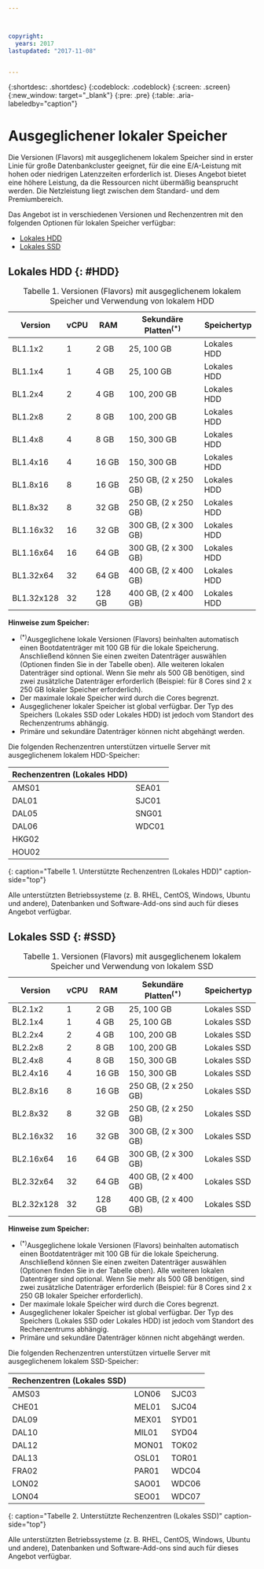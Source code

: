 ```yaml
---



copyright:
  years: 2017
lastupdated: "2017-11-08"


---
```


{:shortdesc: .shortdesc}
{:codeblock: .codeblock}
{:screen: .screen}
{:new_window: target="_blank"}
{:pre: .pre}
{:table: .aria-labeledby="caption"}

# Ausgeglichener lokaler Speicher
Die Versionen (Flavors) mit ausgeglichenem lokalem Speicher sind in erster Linie für große Datenbankcluster geeignet, für die eine E/A-Leistung mit hohen oder niedrigen Latenzzeiten erforderlich ist. Dieses Angebot bietet eine höhere Leistung, da die Ressourcen nicht übermäßig beansprucht werden. Die Netzleistung liegt zwischen dem Standard- und dem Premiumbereich.

Das Angebot ist in verschiedenen Versionen und Rechenzentren mit den folgenden Optionen für lokalen Speicher verfügbar:

* [Lokales HDD](vsi_public_balanced_local.html#HDD)
* [Lokales SSD](vsi_public_balanced_local.html#SSD)

## Lokales HDD {: #HDD}
 
<table>
<CAPTION>Tabelle 1. Versionen (Flavors) mit ausgeglichenem lokalem Speicher und Verwendung von lokalem HDD</CAPTION>
<THEAD>
<TR>
<th>Version</th>
<th>vCPU</th>
<th>RAM</th>
<th>Sekundäre Platten<sup>(*)</sup></th>
<th>Speichertyp</th>
</TR>
</THEAD>
<TBODY>
<tr>
<td>BL1.1x2</td>
<td>1</td>
<td>2 GB</td>
<td>25, 100 GB</td>
<td>Lokales HDD</td>
</tr>
<tr>
<td>BL1.1x4</td>
<td>1</td>
<td>4 GB</td>
<td>25, 100 GB</td>
<td>Lokales HDD</td>
</tr>
<tr>
<td>BL1.2x4</td>
<td>2</td>
<td>4 GB</td>
<td>100, 200 GB</td>
<td>Lokales HDD</td>
</tr>
<tr>
<td>BL1.2x8</td>
<td>2</td>
<td>8 GB</td>
<td>100, 200 GB</td>
<td>Lokales HDD</td>
</tr>
<tr>
<td>BL1.4x8</td>
<td>4</td>
<td>8 GB</td>
<td>150, 300 GB</td>
<td>Lokales HDD</td>
</tr>
<tr>
<td>BL1.4x16</td>
<td>4</td>
<td>16 GB</td>
<td>150, 300 GB</td>
<td>Lokales HDD</td>
</tr>
<tr>
<td>BL1.8x16</td>
<td>8</td>
<td>16 GB</td>
<td>250 GB, (2 x 250 GB)</td>
<td>Lokales HDD</td>
</tr>
<tr>
<td>BL1.8x32</td>
<td>8</td>
<td>32 GB</td>
<td>250 GB, (2 x 250 GB)</td>
<td>Lokales HDD</td>
</tr>
<tr>
<td>BL1.16x32</td>
<td>16</td>
<td>32 GB</td>
<td>300 GB, (2 x 300 GB)</td>
<td>Lokales HDD</td>
</tr>
<tr>
<td>BL1.16x64</td>
<td>16</td>
<td>64 GB</td>
<td>300 GB, (2 x 300 GB)</td>
<td>Lokales HDD</td>
</tr>
<tr>
<td>BL1.32x64</td>
<td>32</td>
<td>64 GB</td>
<td>400 GB, (2 x 400 GB)</td>
<td>Lokales HDD</td>
</tr>
<tr>
<td>BL1.32x128</td>
<td>32</td>
<td>128 GB</td>
<td>400 GB, (2 x 400 GB)</td>
<td>Lokales HDD</td>
</tr>
</TBODY>
</table>

**Hinweise zum Speicher:**
* <sup>(*)</sup>Ausgeglichene lokale Versionen (Flavors) beinhalten automatisch einen Bootdatenträger mit 100 GB für die lokale Speicherung. Anschließend können Sie einen zweiten Datenträger auswählen (Optionen finden Sie in der Tabelle oben). Alle weiteren lokalen Datenträger sind optional. Wenn Sie mehr als 500 GB benötigen, sind zwei zusätzliche Datenträger erforderlich (Beispiel: für 8 Cores sind 2 x 250 GB lokaler Speicher erforderlich).
*	Der maximale lokale Speicher wird durch die Cores begrenzt. 
*	Ausgeglichener lokaler Speicher ist global verfügbar. Der Typ des Speichers (Lokales SSD oder Lokales HDD) ist jedoch vom Standort des Rechenzentrums abhängig. 
*	Primäre und sekundäre Datenträger können nicht abgehängt werden.

Die folgenden Rechenzentren unterstützen virtuelle Server mit ausgeglichenem lokalem HDD-Speicher:

|Rechenzentren (Lokales HDD) |        |
|------------ |------  |  
|AMS01        |SEA01   |
|DAL01        |SJC01   | 
|DAL05        |SNG01   |
|DAL06        |WDC01   |
|HKG02        |        |        
|HOU02        |        |  
{: caption="Tabelle 1. Unterstützte Rechenzentren (Lokales HDD)" caption-side="top"}

Alle unterstützten Betriebssysteme (z. B. RHEL, CentOS, Windows, Ubuntu und andere), Datenbanken und Software-Add-ons sind auch für dieses Angebot verfügbar.  

## Lokales SSD {: #SSD}
<table>
<CAPTION>Tabelle 1. Versionen (Flavors) mit ausgeglichenem lokalem Speicher und Verwendung von lokalem SSD</CAPTION>
<THEAD>
<TR>
<th>Version</th>
<th>vCPU</th>
<th>RAM</th>
<th>Sekundäre Platten<sup>(*)</sup></th>
<th>Speichertyp</th>
</TR>
</THEAD>
<TBODY>
<tr>
<td>BL2.1x2</td>
<td>1</td>
<td>2 GB</td>
<td>25, 100 GB</td>
<td>Lokales SSD</td>
</tr>
<tr>
<td>BL2.1x4</td>
<td>1</td>
<td>4 GB</td>
<td>25, 100 GB</td>
<td>Lokales SSD</td>
</tr>
<tr>
<td>BL2.2x4</td>
<td>2</td>
<td>4 GB</td>
<td>100, 200 GB</td>
<td>Lokales SSD</td>
</tr>
<tr>
<td>BL2.2x8</td>
<td>2</td>
<td>8 GB</td>
<td>100, 200 GB</td>
<td>Lokales SSD</td>
</tr>
<tr>
<td>BL2.4x8</td>
<td>4</td>
<td>8 GB</td>
<td>150, 300 GB</td>
<td>Lokales SSD</td>
</tr>
<tr>
<td>BL2.4x16</td>
<td>4</td>
<td>16 GB</td>
<td>150, 300 GB</td>
<td>Lokales SSD</td>
</tr>
<tr>
<td>BL2.8x16</td>
<td>8</td>
<td>16 GB</td>
<td>250 GB, (2 x 250 GB)</td>
<td>Lokales SSD</td>
</tr>
<tr>
<td>BL2.8x32</td>
<td>8</td>
<td>32 GB</td>
<td>250 GB, (2 x 250 GB)</td>
<td>Lokales SSD</td>
</tr>
<tr>
<td>BL2.16x32</td>
<td>16</td>
<td>32 GB</td>
<td>300 GB, (2 x 300 GB)</td>
<td>Lokales SSD</td>
</tr>
<tr>
<td>BL2.16x64</td>
<td>16</td>
<td>64 GB</td>
<td>300 GB, (2 x 300 GB)</td>
<td>Lokales SSD</td>
</tr>
<tr>
<td>BL2.32x64</td>
<td>32</td>
<td>64 GB</td>
<td>400 GB, (2 x 400 GB)</td>
<td>Lokales SSD</td>
</tr>
<tr>
<td>BL2.32x128</td>
<td>32</td>
<td>128 GB</td>
<td>400 GB, (2 x 400 GB)</td>
<td>Lokales SSD</td>
</tr>
</TBODY>
</table>

**Hinweise zum Speicher:**
* <sup>(*)</sup>Ausgeglichene lokale Versionen (Flavors) beinhalten automatisch einen Bootdatenträger mit 100 GB für die lokale Speicherung. Anschließend können Sie einen zweiten Datenträger auswählen (Optionen finden Sie in der Tabelle oben). Alle weiteren lokalen Datenträger sind optional. Wenn Sie mehr als 500 GB benötigen, sind zwei zusätzliche Datenträger erforderlich (Beispiel: für 8 Cores sind 2 x 250 GB lokaler Speicher erforderlich).
*	Der maximale lokale Speicher wird durch die Cores begrenzt. 
*	Ausgeglichener lokaler Speicher ist global verfügbar. Der Typ des Speichers (Lokales SSD oder Lokales HDD) ist jedoch vom Standort des Rechenzentrums abhängig. 
*	Primäre und sekundäre Datenträger können nicht abgehängt werden.

Die folgenden Rechenzentren unterstützen virtuelle Server mit ausgeglichenem lokalem SSD-Speicher:

|Rechenzentren (Lokales SSD) |        |         |
|------- |------  |------ | 
|AMS03   |LON06   |SJC03  |
|CHE01   |MEL01   |SJC04  | 
|DAL09   |MEX01   |SYD01  |
|DAL10   |MIL01   |SYD04  |
|DAL12   |MON01   |TOK02  |       
|DAL13   |OSL01   |TOR01  |
|FRA02   |PAR01   |WDC04  |
|LON02   |SAO01   |WDC06  |
|LON04   |SEO01   | WDC07 | 
{: caption="Tabelle 2. Unterstützte Rechenzentren (Lokales SSD)" caption-side="top"}

Alle unterstützten Betriebssysteme (z. B. RHEL, CentOS, Windows, Ubuntu und andere), Datenbanken und Software-Add-ons sind auch für dieses Angebot verfügbar.  
